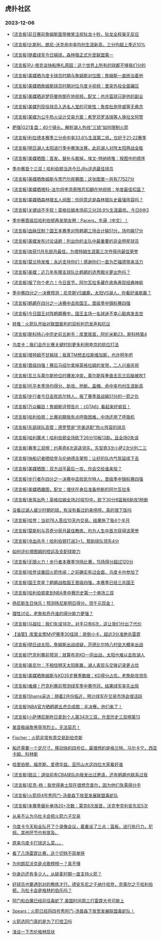 ## 虎扑社区 
### 2023-12-06

+ [[流言板]前日赛前詹姆斯面带微笑注视狄龙十秒，狄龙全程毫无反应](https://bbs.hupu.com/623477475.html)

+ [[流言板]比斯利、朗尼-沃克命中率均创生涯新高，三分均超上季近10%](https://bbs.hupu.com/623477066.html)

+ [[流言板]随着绿军今日输球，森林狼正式升至联盟第一](https://bbs.hupu.com/623477547.html)

+ [[流言板]PJ-塔克谈快船挣扎原因：这个世界上所有的球都不够我们分的](https://bbs.hupu.com/623476069.html)

+ [[流言板]美媒晒乌度卡球员时期与詹姆斯对位图：詹姆斯一直统治着他](https://bbs.hupu.com/623476423.html)

+ [[流言板]美媒晒詹姆斯球员时期对位乌度卡视频：里突外投全面碾压](https://bbs.hupu.com/623477634.html)

+ [[流言板]美媒晒追梦将曼抱倒在地视频，配文：也许篮球只是他的副业](https://bbs.hupu.com/623475774.html)

+ [[流言板]美媒列现役球员入选名人堂的可能性：詹库杜炮登威等无悬念](https://bbs.hupu.com/623476745.html)

+ [[流言板]美媒为公牛热火设计交易方案：希罗邓罗洛瑞等人换拉文阿赞](https://bbs.hupu.com/623477204.html)

+ [肥强|G21复盘：40个镜头，解析湖人外线“三锁”如何限制火箭](https://bbs.hupu.com/623474740.html)

+ [[流言板]利拉德本赛季三分命中率33.6%生涯第二低，仅好于21-22赛季](https://bbs.hupu.com/623477285.html)

+ [[流言板]明日湖人太阳进行季中赛淘汰赛，此前湖人对阵太阳两战全胜](https://bbs.hupu.com/623477885.html)

+ [[流言板]美媒晒图：首发、替补与裁掉，埃文-特纳转推：按图中的顺序](https://bbs.hupu.com/623476599.html)

+ [季中赛首个三双！哈利伯顿当选今日JRs评选最佳球员](https://bbs.hupu.com/623473820.html)

+ [[流言板]美媒晒詹姆斯与贾巴尔观赛图：这张图里一共有77527分](https://bbs.hupu.com/623475797.html)

+ [[流言板]美媒晒塔科-法尔将李添荣残忍扣翻在地视频：年度最佳扣篮？](https://bbs.hupu.com/623477828.html)

+ [[流言板]美媒晒森林狼五人组图：你同意这是森林狼队史最强阵容吗？](https://bbs.hupu.com/623477397.html)

+ [[流言板]关键战不手软！英格拉姆本场前三分28.9%生涯最低，今日6中3](https://bbs.hupu.com/623476540.html)

+ [季中赛晋级后哈利伯顿再发朋友圈：Pacers，牛逼（中文）！](https://bbs.hupu.com/623469718.html)

+ [[流言板]血脉压制？国王本赛季对阵鹈鹕三场合计输51分，场均输17分](https://bbs.hupu.com/623476849.html)

+ [[流言板]美媒发布讨论话题：列出你的主队中最重要的非全明星球员](https://bbs.hupu.com/623475954.html)

+ [[流言板]收获11月东部月最佳，为塔特姆生涯第三次夺得月最佳荣誉](https://bbs.hupu.com/623477706.html)

+ [[流言板]莫兰特发推：永远支持你们！感谢你们一直为芒福德带来活力](https://bbs.hupu.com/623476969.html)

+ [[流言板]美媒：近几年有哪支球队比鹈鹕的选秀眼光更出色吗？](https://bbs.hupu.com/623476366.html)

+ [[流言板]服了你个老六！今日首节，阿尔瓦拉多藏在底角再现经典神偷](https://bbs.hupu.com/623474993.html)

+ [季中赛四分之一决赛预测：尼克斯VS雄鹿，太阳VS湖人，你看好谁能赢？](https://bbs.hupu.com/623456353.html)

+ [[流言板]鹈鹕在四分之一决赛中击败国王，晋级季中锦标赛四强](https://bbs.hupu.com/623470190.html)

+ [[流言板]今日国王对阵鹈鹕赛中，国王主场一名球迷不幸心脏病发去世](https://bbs.hupu.com/623470063.html)

+ [转推：火箭队开始对联盟裁判的双标判罚发声和抗议](https://bbs.hupu.com/623471354.html)

+ [[流言板]斯科特心中历史前五射手：库里居首，阿伦米勒23，斯科特第4](https://bbs.hupu.com/623475496.html)

+ [乌度卡：我们会在比赛关键时刻更多利用申京的低位打法](https://bbs.hupu.com/623475021.html)

+ [[流言板]塔特姆不甘输球：我真TM想去拉斯维加斯，也许明年吧](https://bbs.hupu.com/623472080.html)

+ [[流言板]晋级四强！赛后马绍尔拿掉英格拉姆的发带，二人兴奋庆祝](https://bbs.hupu.com/623470319.html)

+ [[流言板]瓦兰与莱尔斯抢位时爆发冲突，莱尔斯挥拳直击瓦兰后脑被吹T](https://bbs.hupu.com/623468789.html)

+ [[流言板]托平本季场均得分、助攻、抢断、盖帽、命中率均创生涯新高](https://bbs.hupu.com/623477781.html)

+ [[流言板]步行者今日击败凯尔特人，报了赛季首战输51分的一箭之仇](https://bbs.hupu.com/623475937.html)

+ [[流言板]万众瞩目！詹姆斯评预告片：《GTA6》看起来好疯狂！](https://bbs.hupu.com/623469372.html)

+ [[流言板]哈利伯顿：比赛初期我有点呼吸困难，中场还用了呼吸机](https://bbs.hupu.com/623467850.html)

+ [[流言板]东部球队高管：德罗赞是“完美适配”热火阵容的球员](https://bbs.hupu.com/623476262.html)

+ [[流言板]哈利魔术！哈利伯顿全场砍下26分10板13助，且全场0失误](https://bbs.hupu.com/623467493.html)

+ [[流言板]赛季三双榜：约基奇8次遥遥领先，东契奇3次小萨2次分列二三](https://bbs.hupu.com/623477371.html)

+ [[流言板]快船记者晒哈登与伦纳德击掌照：让好的队内气氛延续下去](https://bbs.hupu.com/623475268.html)

+ [[流言板]美媒晒图：双方战平最后一攻，你会交给谁来投？](https://bbs.hupu.com/623475355.html)

+ [[流言板]步行者在四分之一决赛中击败凯尔特人，晋级季中锦标赛四强](https://bbs.hupu.com/623467416.html)

+ [[流言板]美媒晒趣图，配文：埋伏在身后准备抢断的阿尔瓦拉多](https://bbs.hupu.com/623475598.html)

+ [[流言板]发挥出色！英格拉姆全场20投10中，砍下30分8篮板6助攻1抢断](https://bbs.hupu.com/623470229.html)

+ [没看过湖人威少时期的球，有没有看过的来唠唠，真的很下饭吗](https://bbs.hupu.com/623477435.html)

+ [[流言板]哈登：当初76人答应10天内交易，结果拖了我4个半月](https://bbs.hupu.com/623466035.html)

+ [[流言板]莫斯利与芬奇分获月最佳教练，均为人生中首次获得该荣誉](https://bbs.hupu.com/623477873.html)

+ [[流言板]冷血杀手！哈利伯顿打进3+1，帮助球队领先4分](https://bbs.hupu.com/623467406.html)

+ [如何评价塔图姆的控运及支配球能力](https://bbs.hupu.com/623470270.html)

+ [[流言板]无限火力！步行者本赛季19场比赛，15场得分超过120分](https://bbs.hupu.com/623476298.html)

+ [[流言板]哈登谈重回火箭传闻：之前确实有过会面，乌度卡也参加了](https://bbs.hupu.com/623466635.html)

+ [[流言板]国王克星？鹈鹕战胜国王晋级四强，本赛季已经三杀国王](https://bbs.hupu.com/623470933.html)

+ [[流言板]哈利伯顿拿到NBA季中赛历史第一个单场三双](https://bbs.hupu.com/623467037.html)

+ [扬尼斯生日快乐！预测扬尼斯明日得分，领千元现金！](https://bbs.hupu.com/623473454.html)

+ [理性讨论，老詹和乔丹谁的得分能力更强？](https://bbs.hupu.com/623475677.html)

+ [[流言板]马祖拉：我们失误18次，对手只有6次，这让我们付出了代价](https://bbs.hupu.com/623472960.html)

+ [【油管】库里全票MVP赛季30佳球：晃倒小卡，超远3分准绝杀雷霆](https://bbs.hupu.com/623474852.html)

+ [[流言板]明日战太阳，詹姆斯出战成疑，范德比尔特八村垒大概率出战](https://bbs.hupu.com/623466615.html)

+ [[流言板]巴克利赛前预测：就算布克KD一同出战，太阳也难以击败湖人](https://bbs.hupu.com/623478326.html)

+ [[流言板]奥尼尔：不相信明天太阳能赢，湖人表现与交锋记录更占优](https://bbs.hupu.com/623478380.html)

+ [[流言板]美媒晒詹姆斯与KD35岁赛季数据：KD得分占优，老詹助攻领先](https://bbs.hupu.com/623478303.html)

+ [[流言板]难绷！巴克利赛前预测绿军季中赛夺冠，结果绿军率先出局](https://bbs.hupu.com/623478474.html)

+ [[流言板]Shams采访：随着2月份临近，预计绿军在交易市场会很活跃](https://bbs.hupu.com/623478603.html)

+ [[流言板]NBA官方晒鹈鹕五虎合成图：半决赛，他们来了！](https://bbs.hupu.com/623478429.html)

+ [[流言板]小萨博尼斯昨日拿到个人第34次三双，升至历史三双榜第13](https://bbs.hupu.com/623478509.html)

+ [某音极端詹黑辱骂烈士，无法容忍！](https://bbs.hupu.com/623477700.html)

+ [Fischer：火箭非常有意交易到伯克斯](https://bbs.hupu.com/623477011.html)

+ [船还需要一个足尺寸、移动快的四号位，最理想的是格兰特、马尔卡宁，西亚卡姆、科林斯](https://bbs.hupu.com/623477607.html)

+ [哈里伯顿、福克斯、爱德华兹、亚历山大这四位大家看好谁](https://bbs.hupu.com/623478368.html)

+ [[流言板]甜瓜：退役前有CBA球队向我发出过邀请，还有鹈鹕也联系过我](https://bbs.hupu.com/623478754.html)

+ [[流言板]尼克-杨：我觉得勇士现在很想念普尔，因为他们急需得分手](https://bbs.hupu.com/623478735.html)

+ [[流言板]火箭将4号秀阿门-汤普森下放至发展联盟毒蛇队](https://bbs.hupu.com/623478767.html)

+ [[流言板]本赛季替补单场20+次数：蒙克6次居首，沃克奎克利安东尼5次](https://bbs.hupu.com/623478820.html)

+ [从来不认为乌杜卡会把火箭六子交易](https://bbs.hupu.com/623472707.html)

+ [乌度卡今天和全队开了个录像会议，着重谈了三点：篮板，进行执行力，犯规。其他环节也有提及。 ​​​](https://bbs.hupu.com/623476885.html)

+ [原来乌度卡打球这么菜。。。](https://bbs.hupu.com/623477836.html)

+ [看了几场雷霆比赛，这个切特不简单呀](https://bbs.hupu.com/623476912.html)

+ [为何朗尼沃克是点歌榜榜一？真不懂](https://bbs.hupu.com/623479175.html)

+ [你身边还有多少人，从姚麦时期一直支持火箭？](https://bbs.hupu.com/623478145.html)

+ [好球员也要遇到对的教练才行，德安东尼之于纳什哈登，克莱尔之于哈利伯顿，乌杜卡会是格林的伯乐吗？](https://bbs.hupu.com/623478212.html)

+ [阿门和白魔已经前往毒蛇了,美国时间周三打雷霆大号可能上](https://bbs.hupu.com/623478332.html)

+ [Spears：火箭已经将四号秀阿门-汤普森下放至发展联盟毒蛇队！](https://bbs.hupu.com/623478519.html)

+ [火箭选阿门真的是为了打控卫吗](https://bbs.hupu.com/623478807.html)

+ [浅谈一下杰伦格林现状](https://bbs.hupu.com/623478508.html)

